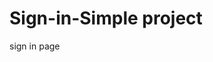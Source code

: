 # Sign-in-Simple project
<a herf="https://HassanTantawy-dev.github.io/Sign-in-project">sign in page</a>
